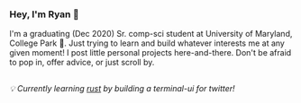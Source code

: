 ### Hey, I'm Ryan 🌴

I'm a graduating (Dec 2020) Sr. comp-sci student at University of Maryland, College Park 🐢.
Just trying to learn and build whatever interests me at any given moment!
I post little personal projects here-and-there. Don't be afraid to pop in, offer advice,
or just scroll by.

##

###### 💡  Currently learning [rust](https://www.rust-lang.org/) by building a terminal-ui for twitter!

